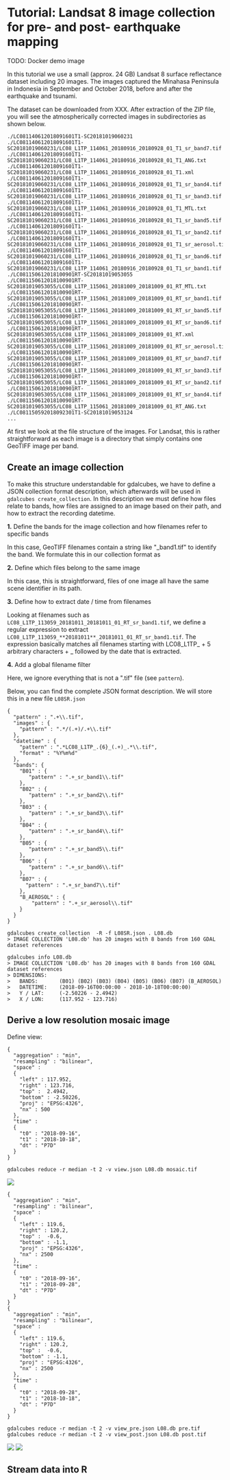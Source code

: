 
# Tutorial: Landsat 8 image collection for pre- and post- earthquake mapping

TODO: Docker demo image 

In this tutorial we use a small  (approx. 24 GB) Landsat 8 surface reflectance dataset including 20 images. The images captured the Minahasa Peninsula 
in Indonesia in September and October 2018, before and after the earthquake and tsunami.


The dataset can be downloaded from XXX. After extraction of the ZIP file, you will see the atmospherically corrected images in subdirectories as shown below.

```
./LC081140612018091601T1-SC20181019060231
./LC081140612018091601T1-SC20181019060231/LC08_L1TP_114061_20180916_20180928_01_T1_sr_band7.tif
./LC081140612018091601T1-SC20181019060231/LC08_L1TP_114061_20180916_20180928_01_T1_ANG.txt
./LC081140612018091601T1-SC20181019060231/LC08_L1TP_114061_20180916_20180928_01_T1.xml
./LC081140612018091601T1-SC20181019060231/LC08_L1TP_114061_20180916_20180928_01_T1_sr_band4.tif
./LC081140612018091601T1-SC20181019060231/LC08_L1TP_114061_20180916_20180928_01_T1_sr_band3.tif
./LC081140612018091601T1-SC20181019060231/LC08_L1TP_114061_20180916_20180928_01_T1_MTL.txt
./LC081140612018091601T1-SC20181019060231/LC08_L1TP_114061_20180916_20180928_01_T1_sr_band5.tif
./LC081140612018091601T1-SC20181019060231/LC08_L1TP_114061_20180916_20180928_01_T1_sr_band2.tif
./LC081140612018091601T1-SC20181019060231/LC08_L1TP_114061_20180916_20180928_01_T1_sr_aerosol.tif
./LC081140612018091601T1-SC20181019060231/LC08_L1TP_114061_20180916_20180928_01_T1_sr_band6.tif
./LC081140612018091601T1-SC20181019060231/LC08_L1TP_114061_20180916_20180928_01_T1_sr_band1.tif
./LC081150612018100901RT-SC20181019053055
./LC081150612018100901RT-SC20181019053055/LC08_L1TP_115061_20181009_20181009_01_RT_MTL.txt
./LC081150612018100901RT-SC20181019053055/LC08_L1TP_115061_20181009_20181009_01_RT_sr_band1.tif
./LC081150612018100901RT-SC20181019053055/LC08_L1TP_115061_20181009_20181009_01_RT_sr_band5.tif
./LC081150612018100901RT-SC20181019053055/LC08_L1TP_115061_20181009_20181009_01_RT_sr_band6.tif
./LC081150612018100901RT-SC20181019053055/LC08_L1TP_115061_20181009_20181009_01_RT.xml
./LC081150612018100901RT-SC20181019053055/LC08_L1TP_115061_20181009_20181009_01_RT_sr_aerosol.tif
./LC081150612018100901RT-SC20181019053055/LC08_L1TP_115061_20181009_20181009_01_RT_sr_band7.tif
./LC081150612018100901RT-SC20181019053055/LC08_L1TP_115061_20181009_20181009_01_RT_sr_band3.tif
./LC081150612018100901RT-SC20181019053055/LC08_L1TP_115061_20181009_20181009_01_RT_sr_band2.tif
./LC081150612018100901RT-SC20181019053055/LC08_L1TP_115061_20181009_20181009_01_RT_sr_band4.tif
./LC081150612018100901RT-SC20181019053055/LC08_L1TP_115061_20181009_20181009_01_RT_ANG.txt
./LC081150592018092301T1-SC20181019053124
...
```


At first we look at the file structure of the images. For Landsat, this is rather straightforward as each image is a directory that simply contains 
one GeoTIFF image per band.


## Create an image collection
To make this structure understandable for gdalcubes, we have to define a JSON collection format description, which afterwards will be used in `gdalcubes create_collection`.
In this description we must define how files relate to bands, how files are assigned to an image based on their path, and how to extract the
recording datetime.
 
**1.** Define the bands for the image collection and how filenames refer to specific bands

In this case, GeoTIFF filenames contain a string like "_band1.tif" to identify the band. We formulate this in our collection format as 


**2.** Define which files belong to the same image

In this case, this is straightforward, files of one image all have the same scene identifier in its path.


**3.** Define how to extract date / time from filenames

Looking at filenames such as `LC08_L1TP_113059_20181011_20181011_01_RT_sr_band1.tif`, we define a regular expression to extract
`LC08_L1TP_113059_**20181011**_20181011_01_RT_sr_band1.tif`. The expression basically matches all filenames starting with LC08_L1TP_ + 5 arbitrary characters + _ followed by the 
date that is extracted.


**4.** Add a global filename filter

Here, we ignore everything that is not a ".tif" file (see `pattern`).


Below, you can find the complete JSON format description. We will store this in a new file `L08SR.json`


```
{
  "pattern" : ".+\\.tif",
  "images" : {
    "pattern" : ".*/(.+)/.+\\.tif"
  },
  "datetime" : {
    "pattern" : ".*LC08_L1TP_.{6}_(.+)_.*\\.tif", 
    "format" : "%Y%m%d"
  },
  "bands": {
    "B01" : {
       "pattern" : ".+_sr_band1\\.tif"
    },
    "B02" : {
       "pattern" : ".+_sr_band2\\.tif"
    },
    "B03" : {
       "pattern" : ".+_sr_band3\\.tif"
    },
    "B04" : {
       "pattern" : ".+_sr_band4\\.tif"
    },
    "B05" : {
       "pattern" : ".+_sr_band5\\.tif"
    },
    "B06" : {
       "pattern" : ".+_sr_band6\\.tif"
    },
    "B07" : {
      "pattern" : ".+_sr_band7\\.tif"
    },
    "B_AEROSOL" : {
        "pattern" : ".+_sr_aerosol\\.tif"
    }
  }
}
```



```
gdalcubes create_collection  -R -f L08SR.json . L08.db
> IMAGE COLLECTION 'L08.db' has 20 images with 8 bands from 160 GDAL dataset references
```



```
gdalcubes info L08.db
> IMAGE COLLECTION 'L08.db' has 20 images with 8 bands from 160 GDAL dataset references
> DIMENSIONS: 
>   BANDS:       (B01) (B02) (B03) (B04) (B05) (B06) (B07) (B_AEROSOL)
>   DATETIME:    (2018-09-16T00:00:00 - 2018-10-18T00:00:00)
>   Y / LAT:     (-2.50226 - 2.4942)
>   X / LON:     (117.952 - 123.716)
```




## Derive a low resolution mosaic image


Define view:

```
{
  "aggregation" : "min",
  "resampling" : "bilinear",
  "space" :
  {
    "left" : 117.952,
    "right" : 123.716,
    "top" :  2.4942,
    "bottom" : -2.50226,
    "proj" : "EPSG:4326",
    "nx" : 500
  },
  "time" :
  {
    "t0" : "2018-09-16",
    "t1" : "2018-10-18",
    "dt" : "P7D"
  }
}
```


```
gdalcubes reduce -r median -t 2 -v view.json L08.db mosaic.tif
```


![](tutorial_mosaic.png)



```
{
  "aggregation" : "min",
  "resampling" : "bilinear",
  "space" :
  {
    "left" : 119.6,
    "right" : 120.2,
    "top" :  -0.6,
    "bottom" : -1.1,
    "proj" : "EPSG:4326",
    "nx" : 2500
  },
  "time" :
  {
    "t0" : "2018-09-16",
    "t1" : "2018-09-28",
    "dt" : "P7D"
  }
}
{
  "aggregation" : "min",
  "resampling" : "bilinear",
  "space" :
  {
    "left" : 119.6,
    "right" : 120.2,
    "top" :  -0.6,
    "bottom" : -1.1,
    "proj" : "EPSG:4326",
    "nx" : 2500
  },
  "time" :
  {
    "t0" : "2018-09-28",
    "t1" : "2018-10-18",
    "dt" : "P7D"
  }
}
```


```
gdalcubes reduce -r median -t 2 -v view_pre.json L08.db pre.tif
gdalcubes reduce -r median -t 2 -v view_post.json L08.db post.tif
```

![](tutorial_pre.png)
![](tutorial_post.png)


## Stream data into R


 